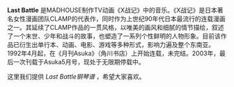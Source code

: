 

**Last Battle**
是MADHOUSE制作TV动画《X战记》中的音乐。《X战记》是日本著名女性漫画团队CLAMP的代表作，同时作为上世纪90年代日本最流行的连载漫画之一。其延续了CLAMP作品的一贯风格，以唯美的画风和细腻的情节描绘，叙述了一个末世、少年和战斗的故事，也塑造了一系列个性鲜明的人物形象。目前该作品已衍生出单行本、动画、电影、游戏等多种形式，影响力遍及整个东南亚。1992年4月起，在《月刊Asuka》（角川书店）上开始连载，未完结。2003年，最后一次刊载于Asuka5月号，现处于无限期停载中。

  
这里我们提供 _Last Battle钢琴谱_ ，希望大家喜欢。

